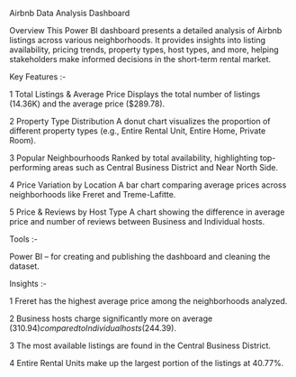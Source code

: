 Airbnb Data Analysis Dashboard

Overview
This Power BI dashboard presents a detailed analysis of Airbnb listings across various neighborhoods. It provides insights into listing availability, pricing trends, property types, host types, and more, helping stakeholders make informed decisions in the short-term rental market.

Key Features :-

1 Total Listings & Average Price
  Displays the total number of listings (14.36K) and the average price ($289.78).
  
2 Property Type Distribution
  A donut chart visualizes the proportion of different property types (e.g., Entire Rental Unit, Entire Home, Private Room).

3 Popular Neighbourhoods
  Ranked by total availability, highlighting top-performing areas such as Central Business District and Near North Side.

4 Price Variation by Location
  A bar chart comparing average prices across neighborhoods like Freret and Treme-Lafitte.

5 Price & Reviews by Host Type
  A chart showing the difference in average price and number of reviews between Business and Individual hosts.

Tools :-

Power BI  – for creating and publishing the dashboard and cleaning the dataset.

Insights  :-

1 Freret has the highest average price among the neighborhoods analyzed.

2 Business hosts charge significantly more on average ($310.94) compared to Individual hosts ($244.39).

3 The most available listings are found in the Central Business District.

4 Entire Rental Units make up the largest portion of the listings at 40.77%.
